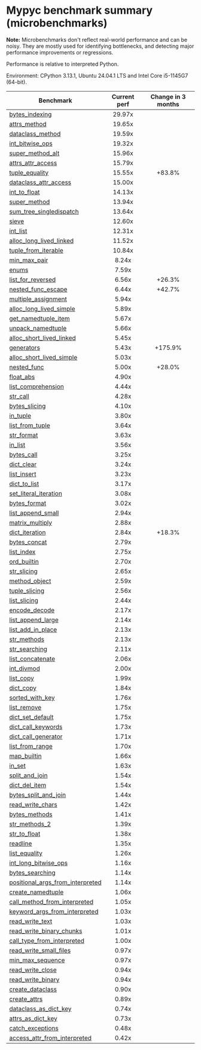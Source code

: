 # Mypyc benchmark summary (microbenchmarks)

**Note:** Microbenchmarks don't reflect real-world performance and can be noisy.
           They are mostly used for identifying bottlenecks, and detecting major performance
           improvements or regressions.

Performance is relative to interpreted Python.

Environment: CPython 3.13.1, Ubuntu 24.04.1 LTS and Intel Core i5-1145G7 (64-bit).

| Benchmark | Current perf | Change in 3 months |
| --- | :---: | :---: |
| [bytes_indexing](benchmarks/bytes_indexing.md) | 29.97x |  |
| [attrs_method](benchmarks/attrs_method.md) | 19.65x |  |
| [dataclass_method](benchmarks/dataclass_method.md) | 19.59x |  |
| [int_bitwise_ops](benchmarks/int_bitwise_ops.md) | 19.32x |  |
| [super_method_alt](benchmarks/super_method_alt.md) | 15.96x |  |
| [attrs_attr_access](benchmarks/attrs_attr_access.md) | 15.79x |  |
| [tuple_equality](benchmarks/tuple_equality.md) | 15.55x | +83.8% |
| [dataclass_attr_access](benchmarks/dataclass_attr_access.md) | 15.00x |  |
| [int_to_float](benchmarks/int_to_float.md) | 14.13x |  |
| [super_method](benchmarks/super_method.md) | 13.94x |  |
| [sum_tree_singledispatch](benchmarks/sum_tree_singledispatch.md) | 13.64x |  |
| [sieve](benchmarks/sieve.md) | 12.60x |  |
| [int_list](benchmarks/int_list.md) | 12.31x |  |
| [alloc_long_lived_linked](benchmarks/alloc_long_lived_linked.md) | 11.52x |  |
| [tuple_from_iterable](benchmarks/tuple_from_iterable.md) | 10.84x |  |
| [min_max_pair](benchmarks/min_max_pair.md) | 8.24x |  |
| [enums](benchmarks/enums.md) | 7.59x |  |
| [list_for_reversed](benchmarks/list_for_reversed.md) | 6.56x | +26.3% |
| [nested_func_escape](benchmarks/nested_func_escape.md) | 6.44x | +42.7% |
| [multiple_assignment](benchmarks/multiple_assignment.md) | 5.94x |  |
| [alloc_long_lived_simple](benchmarks/alloc_long_lived_simple.md) | 5.89x |  |
| [get_namedtuple_item](benchmarks/get_namedtuple_item.md) | 5.67x |  |
| [unpack_namedtuple](benchmarks/unpack_namedtuple.md) | 5.66x |  |
| [alloc_short_lived_linked](benchmarks/alloc_short_lived_linked.md) | 5.45x |  |
| [generators](benchmarks/generators.md) | 5.43x | +175.9% |
| [alloc_short_lived_simple](benchmarks/alloc_short_lived_simple.md) | 5.03x |  |
| [nested_func](benchmarks/nested_func.md) | 5.00x | +28.0% |
| [float_abs](benchmarks/float_abs.md) | 4.90x |  |
| [list_comprehension](benchmarks/list_comprehension.md) | 4.44x |  |
| [str_call](benchmarks/str_call.md) | 4.28x |  |
| [bytes_slicing](benchmarks/bytes_slicing.md) | 4.10x |  |
| [in_tuple](benchmarks/in_tuple.md) | 3.80x |  |
| [list_from_tuple](benchmarks/list_from_tuple.md) | 3.64x |  |
| [str_format](benchmarks/str_format.md) | 3.63x |  |
| [in_list](benchmarks/in_list.md) | 3.56x |  |
| [bytes_call](benchmarks/bytes_call.md) | 3.25x |  |
| [dict_clear](benchmarks/dict_clear.md) | 3.24x |  |
| [list_insert](benchmarks/list_insert.md) | 3.23x |  |
| [dict_to_list](benchmarks/dict_to_list.md) | 3.17x |  |
| [set_literal_iteration](benchmarks/set_literal_iteration.md) | 3.08x |  |
| [bytes_format](benchmarks/bytes_format.md) | 3.02x |  |
| [list_append_small](benchmarks/list_append_small.md) | 2.94x |  |
| [matrix_multiply](benchmarks/matrix_multiply.md) | 2.88x |  |
| [dict_iteration](benchmarks/dict_iteration.md) | 2.84x | +18.3% |
| [bytes_concat](benchmarks/bytes_concat.md) | 2.79x |  |
| [list_index](benchmarks/list_index.md) | 2.75x |  |
| [ord_builtin](benchmarks/ord_builtin.md) | 2.70x |  |
| [str_slicing](benchmarks/str_slicing.md) | 2.65x |  |
| [method_object](benchmarks/method_object.md) | 2.59x |  |
| [tuple_slicing](benchmarks/tuple_slicing.md) | 2.56x |  |
| [list_slicing](benchmarks/list_slicing.md) | 2.44x |  |
| [encode_decode](benchmarks/encode_decode.md) | 2.17x |  |
| [list_append_large](benchmarks/list_append_large.md) | 2.14x |  |
| [list_add_in_place](benchmarks/list_add_in_place.md) | 2.13x |  |
| [str_methods](benchmarks/str_methods.md) | 2.13x |  |
| [str_searching](benchmarks/str_searching.md) | 2.11x |  |
| [list_concatenate](benchmarks/list_concatenate.md) | 2.06x |  |
| [int_divmod](benchmarks/int_divmod.md) | 2.00x |  |
| [list_copy](benchmarks/list_copy.md) | 1.99x |  |
| [dict_copy](benchmarks/dict_copy.md) | 1.84x |  |
| [sorted_with_key](benchmarks/sorted_with_key.md) | 1.76x |  |
| [list_remove](benchmarks/list_remove.md) | 1.75x |  |
| [dict_set_default](benchmarks/dict_set_default.md) | 1.75x |  |
| [dict_call_keywords](benchmarks/dict_call_keywords.md) | 1.73x |  |
| [dict_call_generator](benchmarks/dict_call_generator.md) | 1.71x |  |
| [list_from_range](benchmarks/list_from_range.md) | 1.70x |  |
| [map_builtin](benchmarks/map_builtin.md) | 1.66x |  |
| [in_set](benchmarks/in_set.md) | 1.63x |  |
| [split_and_join](benchmarks/split_and_join.md) | 1.54x |  |
| [dict_del_item](benchmarks/dict_del_item.md) | 1.54x |  |
| [bytes_split_and_join](benchmarks/bytes_split_and_join.md) | 1.44x |  |
| [read_write_chars](benchmarks/read_write_chars.md) | 1.42x |  |
| [bytes_methods](benchmarks/bytes_methods.md) | 1.41x |  |
| [str_methods_2](benchmarks/str_methods_2.md) | 1.39x |  |
| [str_to_float](benchmarks/str_to_float.md) | 1.38x |  |
| [readline](benchmarks/readline.md) | 1.35x |  |
| [list_equality](benchmarks/list_equality.md) | 1.26x |  |
| [int_long_bitwise_ops](benchmarks/int_long_bitwise_ops.md) | 1.16x |  |
| [bytes_searching](benchmarks/bytes_searching.md) | 1.14x |  |
| [positional_args_from_interpreted](benchmarks/positional_args_from_interpreted.md) | 1.14x |  |
| [create_namedtuple](benchmarks/create_namedtuple.md) | 1.06x |  |
| [call_method_from_interpreted](benchmarks/call_method_from_interpreted.md) | 1.05x |  |
| [keyword_args_from_interpreted](benchmarks/keyword_args_from_interpreted.md) | 1.03x |  |
| [read_write_text](benchmarks/read_write_text.md) | 1.03x |  |
| [read_write_binary_chunks](benchmarks/read_write_binary_chunks.md) | 1.01x |  |
| [call_type_from_interpreted](benchmarks/call_type_from_interpreted.md) | 1.00x |  |
| [read_write_small_files](benchmarks/read_write_small_files.md) | 0.97x |  |
| [min_max_sequence](benchmarks/min_max_sequence.md) | 0.97x |  |
| [read_write_close](benchmarks/read_write_close.md) | 0.94x |  |
| [read_write_binary](benchmarks/read_write_binary.md) | 0.94x |  |
| [create_dataclass](benchmarks/create_dataclass.md) | 0.90x |  |
| [create_attrs](benchmarks/create_attrs.md) | 0.89x |  |
| [dataclass_as_dict_key](benchmarks/dataclass_as_dict_key.md) | 0.74x |  |
| [attrs_as_dict_key](benchmarks/attrs_as_dict_key.md) | 0.73x |  |
| [catch_exceptions](benchmarks/catch_exceptions.md) | 0.48x |  |
| [access_attr_from_interpreted](benchmarks/access_attr_from_interpreted.md) | 0.42x |  |
